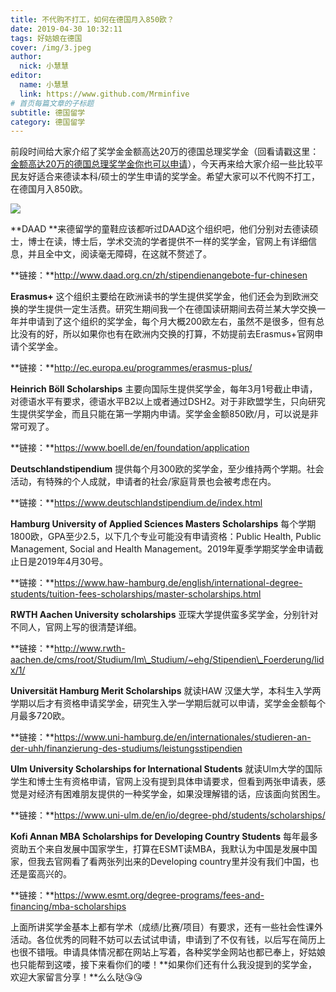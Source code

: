 ```yaml
---
title: 不代购不打工，如何在德国月入850欧？
date: 2019-04-30 10:32:11
tags: 好姑娘在德国
cover: /img/3.jpeg
author: 
  nick: 小慧慧
editor:
  name: 小慧慧
  link: https://www.github.com/Mrminfive
# 首页每篇文章的子标题
subtitle: 德国留学
category: 德国留学
---
```


前段时间给大家介绍了奖学金金额高达20万的德国总理奖学金（回看请戳这里：[金额高达20万的德国总理奖学金你也可以申请](http://mp.weixin.qq.com/s?__biz=MzI0OTE4MTY1Ng==&mid=2649564580&idx=1&sn=ad04a7ebef462a77cce7dc223b26af0a&chksm=f18ce113c6fb6805f64616bd86e56df30dce4fd7607e955e06f294509444cf32be336a3b998b&scene=21#wechat_redirect)），今天再来给大家介绍一些比较平民友好适合来德读本科/硕士的学生申请的奖学金。希望大家可以不代购不打工，在德国月入850欧。

 

<img src="https://mmbiz.qpic.cn/mmbiz_jpg/rW3MWnUicJ7dUkp7EcQGsTluOOJc4RwfbZOMvj4icDYHeXVYCRfNqIE7ibkPEiaMTzj7LTATfPWH9tGWgKFgKf1IcQ/640?wx_fmt=jpeg"  style=" display: block; margin: 0 auto;" />
  
  

**DAAD **来德留学的童鞋应该都听过DAAD这个组织吧，他们分别对去德读硕士，博士在读，博士后，学术交流的学者提供不一样的奖学金，官网上有详细信息，并且全中文，阅读毫无障碍，在这就不赘述了。  

**链接：**http://www.daad.org.cn/zh/stipendienangebote-fur-chinesen

  

**Erasmus+** 这个组织主要给在欧洲读书的学生提供奖学金，他们还会为到欧洲交换的学生提供一定生活费。研究生期间我一个在德国读研期间去荷兰某大学交换一年并申请到了这个组织的奖学金，每个月大概200欧左右，虽然不是很多，但有总比没有的好，所以如果你也有在欧洲内交换的打算，不妨提前去Erasmus+官网申请个奖学金。

**链接：**http://ec.europa.eu/programmes/erasmus-plus/

  

**Heinrich Böll Scholarships** 主要向国际生提供奖学金，每年3月1号截止申请，对德语水平有要求，德语水平B2以上或者通过DSH2。对于非欧盟学生，只向研究生提供奖学金，而且只能在第一学期内申请。奖学金金额850欧/月，可以说是非常可观了。

**链接：**https://www.boell.de/en/foundation/application

  

**Deutschlandstipendium** 提供每个月300欧的奖学金，至少维持两个学期。社会活动，有特殊的个人成就，申请者的社会/家庭背景也会被考虑在内。

**链接：**https://www.deutschlandstipendium.de/index.html

  

**Hamburg University of Applied Sciences Masters Scholarships** 每个学期1800欧，GPA至少2.5，以下几个专业可能没有申请资格：Public Health, Public Management, Social and Health Management。2019年夏季学期奖学金申请截止日是2019年4月30号。

**链接：**https://www.haw-hamburg.de/english/international-degree-students/tuition-fees-scholarships/master-scholarships.html

  

**RWTH Aachen University scholarships** 亚琛大学提供蛮多奖学金，分别针对不同人，官网上写的很清楚详细。

**链接：**http://www.rwth-aachen.de/cms/root/Studium/Im\_Studium/~ehg/Stipendien\_Foerderung/lidx/1/

  

**Universität Hamburg Merit Scholarships** 就读HAW 汉堡大学，本科生入学两学期以后才有资格申请奖学金，研究生入学一学期后就可以申请，奖学金金额每个月最多720欧。

**链接：**https://www.uni-hamburg.de/en/internationales/studieren-an-der-uhh/finanzierung-des-studiums/leistungsstipendien

  

**Ulm University Scholarships for International Students** 就读Ulm大学的国际学生和博士生有资格申请，官网上没有提到具体申请要求，但看到两张申请表，感觉是对经济有困难朋友提供的一种奖学金，如果没理解错的话，应该面向贫困生。

**链接：**https://www.uni-ulm.de/en/io/degree-phd/students/scholarships/

  

**Kofi Annan MBA Scholarships for Developing Country Students** 每年最多资助五个来自发展中国家学生，打算在ESMT读MBA，我默认为中国是发展中国家，但我去官网看了看两张列出来的Developing country里并没有我们中国，也还是蛮高兴的。

**链接：**https://www.esmt.org/degree-programs/fees-and-financing/mba-scholarships

  

上面所讲奖学金基本上都有学术（成绩/比赛/项目）有要求，还有一些社会性课外活动。各位优秀的同鞋不妨可以去试试申请，申请到了不仅有钱，以后写在简历上也很不错哦。申请具体情况都在网站上写着，各种奖学金网站也都已奉上，好姑娘也只能帮到这喽，接下来看你们的喽！**如果你们还有什么我没提到的奖学金，欢迎大家留言分享！**么么哒😘😘
